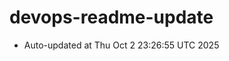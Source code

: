 # devops-readme-update
<!--START_SECTION:activity-->
- Auto-updated at Thu Oct  2 23:26:55 UTC 2025
<!--END_SECTION:activity-->
